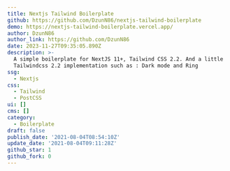 ```yaml
---
title: Nextjs Tailwind Boilerplate
github: https://github.com/DzunN86/nextjs-tailwind-boilerplate
demo: https://nextjs-tailwind-boilerplate.vercel.app/
author: DzunN86
author_link: https://github.com/DzunN86
date: 2023-11-27T09:35:05.890Z
description: >-
  A simple boilerplate for NextJS 11+, Tailwind CSS 2.2. And a little
  Tailwindcss 2.2 implementation such as : Dark mode and Ring
ssg:
  - Nextjs
css:
  - Tailwind
  - PostCSS
ui: []
cms: []
category:
  - Boilerplate
draft: false
publish_date: '2021-08-04T08:54:10Z'
update_date: '2021-08-04T09:11:28Z'
github_star: 1
github_fork: 0
---
```

